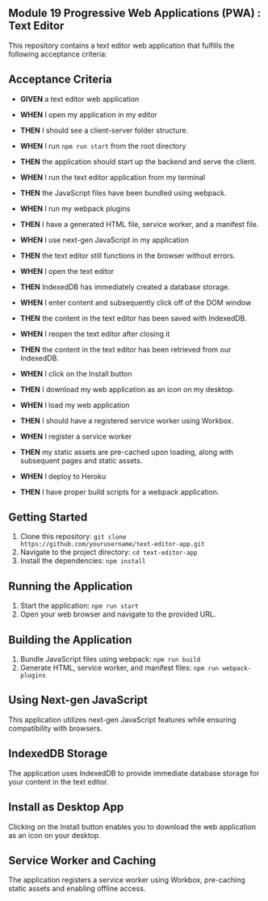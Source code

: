 ## Module 19 Progressive Web Applications (PWA) : Text Editor

This repository contains a text editor web application that fulfills the following acceptance criteria:

## Acceptance Criteria

- **GIVEN** a text editor web application
- **WHEN** I open my application in my editor
- **THEN** I should see a client-server folder structure.

- **WHEN** I run `npm run start` from the root directory
- **THEN** the application should start up the backend and serve the client.

- **WHEN** I run the text editor application from my terminal
- **THEN** the JavaScript files have been bundled using webpack.

- **WHEN** I run my webpack plugins
- **THEN** I have a generated HTML file, service worker, and a manifest file.

- **WHEN** I use next-gen JavaScript in my application
- **THEN** the text editor still functions in the browser without errors.

- **WHEN** I open the text editor
- **THEN** IndexedDB has immediately created a database storage.

- **WHEN** I enter content and subsequently click off of the DOM window
- **THEN** the content in the text editor has been saved with IndexedDB.

- **WHEN** I reopen the text editor after closing it
- **THEN** the content in the text editor has been retrieved from our IndexedDB.

- **WHEN** I click on the Install button
- **THEN** I download my web application as an icon on my desktop.

- **WHEN** I load my web application
- **THEN** I should have a registered service worker using Workbox.

- **WHEN** I register a service worker
- **THEN** my static assets are pre-cached upon loading, along with subsequent pages and static assets.

- **WHEN** I deploy to Heroku
- **THEN** I have proper build scripts for a webpack application.

## Getting Started

1. Clone this repository: `git clone https://github.com/yourusername/text-editor-app.git`
2. Navigate to the project directory: `cd text-editor-app`
3. Install the dependencies: `npm install`

## Running the Application

1. Start the application: `npm run start`
2. Open your web browser and navigate to the provided URL.

## Building the Application

1. Bundle JavaScript files using webpack: `npm run build`
2. Generate HTML, service worker, and manifest files: `npm run webpack-plugins`

## Using Next-gen JavaScript

This application utilizes next-gen JavaScript features while ensuring compatibility with browsers.

## IndexedDB Storage

The application uses IndexedDB to provide immediate database storage for your content in the text editor.

## Install as Desktop App

Clicking on the Install button enables you to download the web application as an icon on your desktop.

## Service Worker and Caching

The application registers a service worker using Workbox, pre-caching static assets and enabling offline access.

